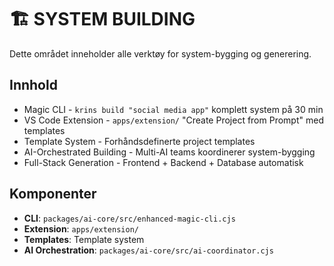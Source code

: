 # 🏗️ SYSTEM BUILDING

Dette området inneholder alle verktøy for system-bygging og generering.

## Innhold
- Magic CLI - `krins build "social media app"` komplett system på 30 min
- VS Code Extension - `apps/extension/` "Create Project from Prompt" med templates
- Template System - Forhåndsdefinerte project templates
- AI-Orchestrated Building - Multi-AI teams koordinerer system-bygging
- Full-Stack Generation - Frontend + Backend + Database automatisk

## Komponenter
- **CLI**: `packages/ai-core/src/enhanced-magic-cli.cjs`
- **Extension**: `apps/extension/`
- **Templates**: Template system
- **AI Orchestration**: `packages/ai-core/src/ai-coordinator.cjs`